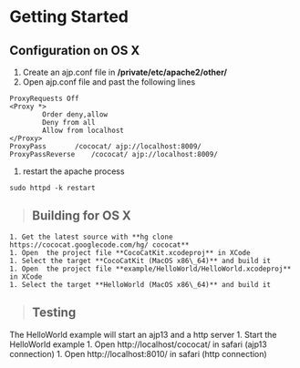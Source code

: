 # Getting Started #

## Configuration on OS X ##
  1. Create an ajp.conf file in **/private/etc/apache2/other/**
  1. Open ajp.conf file and past the following lines
```
ProxyRequests Off
<Proxy *>
        Order deny,allow
        Deny from all
        Allow from localhost
</Proxy>
ProxyPass 		/cococat/ ajp://localhost:8009/
ProxyPassReverse 	/cococat/ ajp://localhost:8009/
```
  1. restart the apache process
```
sudo httpd -k restart
```

> ## Building for OS X ##
    1. Get the latest source with **hg clone https://cococat.googlecode.com/hg/ cococat**
    1. Open  the project file **CocoCatKit.xcodeproj** in XCode
    1. Select the target **CocoCatKit (MacOS x86\_64)** and build it
    1. Open  the project file **example/HelloWorld/HelloWorld.xcodeproj** in XCode
    1. Select the target **HelloWorld (MacOS x86\_64)** and build it

> ## Testing ##
The HelloWorld example will start an ajp13 and a http server
    1. Start the HelloWorld example
    1. Open http://localhost/cococat/ in safari (ajp13 connection)
    1. Open http://localhost:8010/ in safari (http connection)